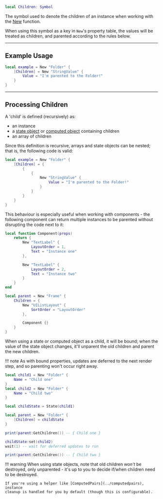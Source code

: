 ```Lua
local Children: Symbol
```

The symbol used to denote the children of an instance when working with the
[New](../new) function.

When using this symbol as a key in `New`'s property table, the values will be
treated as children, and parented according to the rules below.

-----

## Example Usage

```Lua
local example = New "Folder" {
	[Children] = New "StringValue" {
		Value = "I'm parented to the Folder!"
	}
}
```

-----

## Processing Children

A 'child' is defined (recursively) as:

- an instance
- a [state object](../state) or [computed object](../computed) containing children
- an array of children

Since this definition is recursive, arrays and state objects can be nested; that
is, the following code is valid:

```Lua
local example = New "Folder" {
	[Children] = {
		{
			{
				New "StringValue" {
					Value = "I'm parented to the Folder!"
				}
			}
		}
	}
}
```

This behaviour is especially useful when working with components - the following
component can return multiple instances to be parented without disrupting the
code next to it:

```Lua
local function Component(props)
	return {
		New "TextLabel" {
			LayoutOrder = 1,
			Text = "Instance one"
		},

		New "TextLabel" {
			LayoutOrder = 2,
			Text = "Instance two"
		}
	}
end

local parent = New "Frame" {
	Children = {
		New "UIListLayout" {
			SortOrder = "LayoutOrder"
		},

		Component {}
	}
}
```

When using a state or computed object as a child, it will be bound; when the
value of the state object changes, it'll unparent the old children and parent
the new children.

!!! note
	As with bound properties, updates are deferred to the next render step, and
	so parenting won't occur right away.

```Lua
local child1 = New "Folder" {
	Name = "Child one"
}
local child2 = New "Folder" {
	Name = "Child two"
}

local childState = State(child1)

local parent = New "Folder" {
	[Children] = childState
}

print(parent:GetChildren()) -- { Child one }

childState:set(child2)
wait(1) -- wait for deferred updates to run

print(parent:GetChildren()) -- { Child two }
```

!!! warning
	When using state objects, note that old children *won't* be destroyed, only
	unparented - it's up to you to decide if/when children need to be destroyed.

	If you're using a helper like [ComputedPairs](../computedpairs), instance
	cleanup is handled for you by default (though this is configurable).